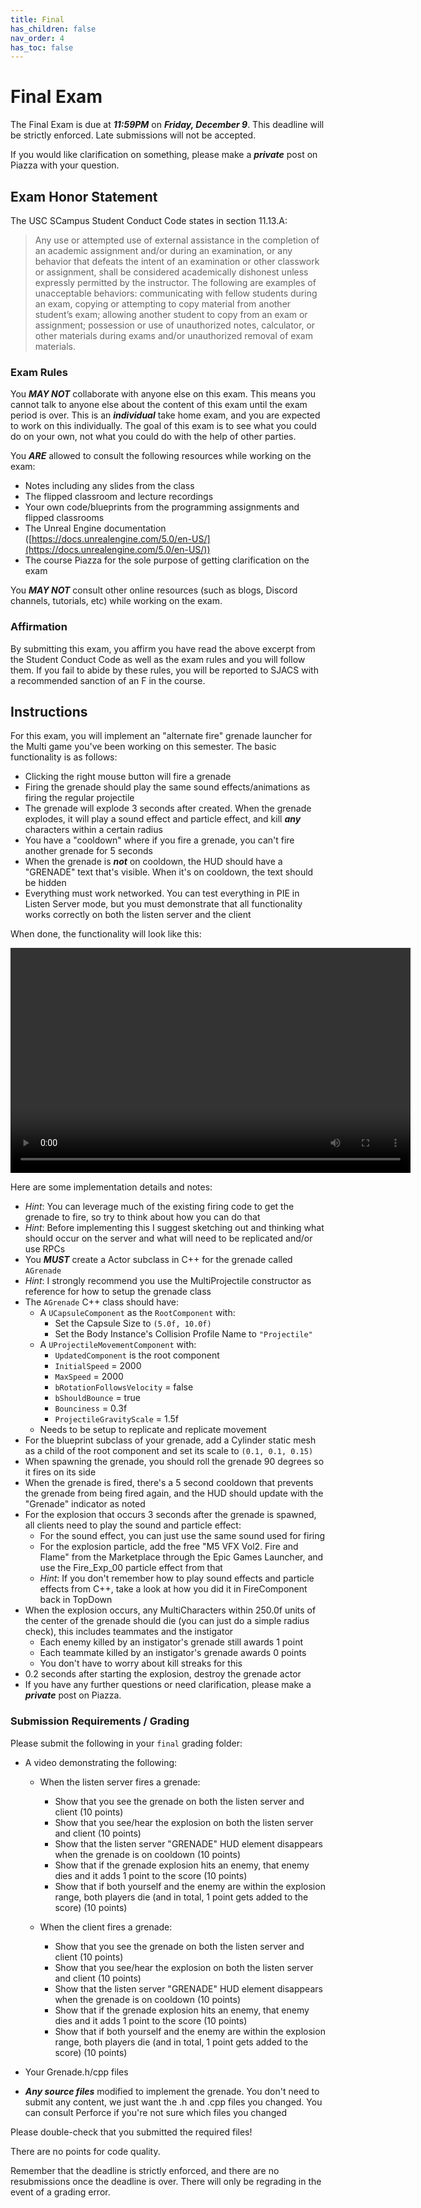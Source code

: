 ```yaml
---
title: Final
has_children: false
nav_order: 4
has_toc: false
---
```


# Final Exam

The Final Exam is due at ***11:59PM*** on ***Friday, December 9***. This deadline will be strictly enforced. Late submissions will not be accepted.

If you would like clarification on something, please make a ***private*** post on Piazza with your question.

## Exam Honor Statement

The USC SCampus Student Conduct Code states in section 11.13.A:

> Any use or attempted use of external assistance in the completion of an academic assignment and/or during an examination, or any behavior that defeats the intent of an examination or other classwork or assignment, shall be considered academically dishonest unless expressly permitted by the instructor. The following are examples of unacceptable behaviors: communicating with fellow students during an exam, copying or attempting to copy material from another student’s exam; allowing another student to copy from an exam or assignment; possession or use of unauthorized notes, calculator, or other materials during exams and/or unauthorized removal of exam materials.

### Exam Rules

You ***MAY NOT*** collaborate with anyone else on this exam. This means you cannot talk to anyone else about the content of this exam until the exam period is over. This is an ***individual*** take home exam, and you are expected to work on this individually. The goal of this exam is to see what you could do on your own, not what you could do with the help of other parties.

You ***ARE*** allowed to consult the following resources while working on the exam:

- Notes including any slides from the class
- The flipped classroom and lecture recordings
- Your own code/blueprints from the programming assignments and flipped classrooms
- The Unreal Engine documentation ([https://docs.unrealengine.com/5.0/en-US/](https://docs.unrealengine.com/5.0/en-US/))
- The course Piazza for the sole purpose of getting clarification on the exam

You ***MAY NOT*** consult other online resources (such as blogs, Discord channels, tutorials, etc) while working on the exam.

### Affirmation

By submitting this exam, you affirm you have read the above excerpt from the Student Conduct Code as well as the exam rules and you will follow them. If you fail to abide by these rules, you will be reported to SJACS with a recommended sanction of an F in the course.

## Instructions

For this exam, you will implement an "alternate fire" grenade launcher for the Multi game you've been working on this semester. The basic functionality is as follows:

- Clicking the right mouse button will fire a grenade
- Firing the grenade should play the same sound effects/animations as firing the regular projectile
- The grenade will explode 3 seconds after created. When the grenade explodes, it will play a sound effect and particle effect, and kill ***any*** characters within a certain radius
- You have a "cooldown" where if you fire a grenade, you can't fire another grenade for 5 seconds
- When the grenade is ***not*** on cooldown, the HUD should have a "GRENADE" text that's visible. When it's on cooldown, the text should be hidden
- Everything must work networked. You can test everything in PIE in Listen Server mode, but you must demonstrate that all functionality works correctly on both the listen server and the client

When done, the functionality will look like this:

<video style="display:block; margin: 0 auto;" width="640" height="360" controls>
  <source src="assets/Final.mp4" type="video/mp4">
</video>

Here are some implementation details and notes:

- *Hint*: You can leverage much of the existing firing code to get the grenade to fire, so try to think about how you can do that
- *Hint*: Before implementing this I suggest sketching out and thinking what should occur on the server and what will need to be replicated and/or use RPCs
- You ***MUST*** create a Actor subclass in C++ for the grenade called `AGrenade`
- *Hint*: I strongly recommend you use the MultiProjectile constructor as reference for how to setup the grenade class
- The `AGrenade` C++ class should have:
  - A `UCapsuleComponent` as the `RootComponent` with:
    - Set the Capsule Size to `(5.0f, 10.0f)`
    - Set the Body Instance's Collision Profile Name to `"Projectile"`
  - A `UProjectileMovementComponent` with:
    - `UpdatedComponent` is the root component
    - `InitialSpeed` = 2000
    - `MaxSpeed` = 2000
    - `bRotationFollowsVelocity` = false
    - `bShouldBounce` = true
    - `Bounciness` = 0.3f
    - `ProjectileGravityScale` = 1.5f
  - Needs to be setup to replicate and replicate movement
- For the blueprint subclass of your grenade, add a Cylinder static mesh as a child of the root component and set its scale to `(0.1, 0.1, 0.15)`
- When spawning the grenade, you should roll the grenade 90 degrees so it fires on its side
- When the grenade is fired, there's a 5 second cooldown that prevents the grenade from being fired again, and the HUD should update with the "Grenade" indicator as noted
- For the explosion that occurs 3 seconds after the grenade is spawned, all clients need to play the sound and particle effect:
  - For the sound effect, you can just use the same sound used for firing
  - For the explosion particle, add the free "M5 VFX Vol2. Fire and Flame" from the Marketplace through the Epic Games Launcher, and use the Fire_Exp_00 particle effect from that
  - *Hint*: If you don't remember how to play sound effects and particle effects from C++, take a look at how you did it in FireComponent back in TopDown
- When the explosion occurs, any MultiCharacters within 250.0f units of the center of the grenade should die (you can just do a simple radius check), this includes teammates and the instigator
  - Each enemy killed by an instigator's grenade still awards 1 point
  - Each teammate killed by an instigator's grenade awards 0 points
  - You don't have to worry about kill streaks for this
- 0.2 seconds after starting the explosion, destroy the grenade actor
- If you have any further questions or need clarification, please make a ***private*** post on Piazza.

### Submission Requirements / Grading

Please submit the following in your `final` grading folder:

- A video demonstrating the following:
  - When the listen server fires a grenade:
    - Show that you see the grenade on both the listen server and client (10 points)
    - Show that you see/hear the explosion on both the listen server and client (10 points)
    - Show that the listen server "GRENADE" HUD element disappears when the grenade is on cooldown (10 points)
    - Show that if the grenade explosion hits an enemy, that enemy dies and it adds 1 point to the score (10 points)
    - Show that if both yourself and the enemy are within the explosion range, both players die (and in total, 1 point gets added to the score) (10 points)

  - When the client fires a grenade:
    - Show that you see the grenade on both the listen server and client (10 points)
    - Show that you see/hear the explosion on both the listen server and client (10 points)
    - Show that the listen server "GRENADE" HUD element disappears when the grenade is on cooldown (10 points)
    - Show that if the grenade explosion hits an enemy, that enemy dies and it adds 1 point to the score (10 points)
    - Show that if both yourself and the enemy are within the explosion range, both players die (and in total, 1 point gets added to the score) (10 points)

- Your Grenade.h/cpp files
- ***Any source files*** modified to implement the grenade. You don't need to submit any content, we just want the .h and .cpp files you changed. You can consult Perforce if you're not sure which files you changed

Please double-check that you submitted the required files!

There are no points for code quality.

Remember that the deadline is strictly enforced, and there are no resubmissions once the deadline is over. There will only be regrading in the event of a grading error.
